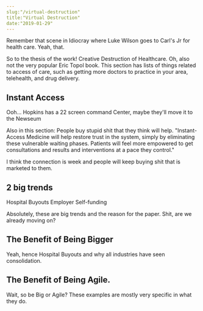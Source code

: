 ```yaml
---
slug:"/virtual-destruction"
title:"Virtual Destruction"
date:"2019-01-29"
---
```


Remember that scene in Idiocray where Luke Wilson goes to Carl's Jr for health care. Yeah, that.

So to the thesis of the work! Creative Destruction of Healthcare. Oh, also not the very popular Eric Topol book.
This section has lists of things related to access of care, such as getting more doctors to practice in your area, telehealth, and drug delivery.

## Instant Access

Ooh...
Hopkins has a 22 screen command Center, maybe they'll move it to the Newseum

Also in this section:
People buy stupid shit that they think will help.
"Instant-Access Medicine will help restore trust in the system, simply by eliminating these vulnerable waiting phases. Patients will feel more empowered to get consultations and results and interventions at a pace they control."

I think the connection is week and people will keep buying shit that is marketed to them.

## 2 big trends

Hospital Buyouts
Employer Self-funding

Absolutely, these are big trends and the reason for the paper. Shit, are we already moving on?

## The Benefit of Being Bigger

Yeah, hence Hospital Buyouts and why all industries have seen consolidation.

## The Benefit of Being Agile.

Wait, so be Big or Agile? These examples are mostly very specific in what they do.
